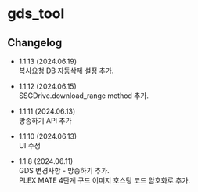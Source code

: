 # gds_tool

## Changelog
- 1.1.13 (2024.06.19)   
  복사요청 DB 자동삭제 설정 추가.   

- 1.1.12 (2024.06.15)  
  SSGDrive.download_range method 추가.   

- 1.1.11 (2024.06.13)   
  방송하기 API 추가   
  
- 1.1.10 (2024.06.13)   
  UI 수정   

- 1.1.8 (2024.06.11)   
  GDS 변경사항 - 방송하기 추가.   
  PLEX MATE 4단계 구드 이미지 호스팅 코드 암호화로 추가.   
  

